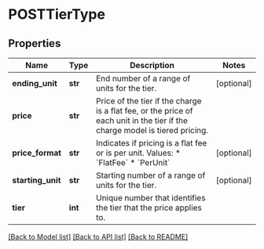 # POSTTierType

## Properties
Name | Type | Description | Notes
------------ | ------------- | ------------- | -------------
**ending_unit** | **str** | End number of a range of units for the tier.  | [optional] 
**price** | **str** | Price of the tier if the charge is a flat fee, or the price of each unit in the tier if the charge model is tiered pricing.  | 
**price_format** | **str** | Indicates if pricing is a flat fee or is per unit.  Values:  * &#x60;FlatFee&#x60; * &#x60;PerUnit&#x60;  | [optional] 
**starting_unit** | **str** | Starting number of a range of units for the tier.  | [optional] 
**tier** | **int** | Unique number that identifies the tier that the price applies to.  | 

[[Back to Model list]](../README.md#documentation-for-models) [[Back to API list]](../README.md#documentation-for-api-endpoints) [[Back to README]](../README.md)

